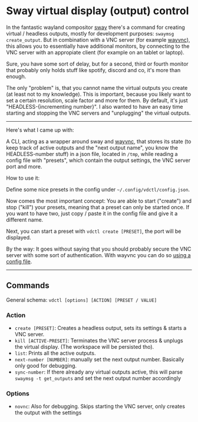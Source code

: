# Sway virtual display (output) control
In the fantastic wayland compositor [sway](https://swaywm.org/) there's a command for creating virtual / headless outputs, mostly for development purposes: `swaymsg create_output`.
But in combination with a VNC server (for example [wayvnc](https://github.com/any1/wayvnc)), this allows you to essentially have additional monitors, by connecting to the VNC server with an appropiate client (for example on an tablet or laptop).

Sure, you have some sort of delay, but for a second, third or fourth monitor that probably only holds stuff like spotify, discord and co, it's more than enough.

The only "problem" is, that you cannot name the virtual outputs you create (at least not to my knowledge). This is important, because you likely want to set a certain resolution, scale factor and more for them.
By default, it's just "HEADLESS-{incrementing number}".
I also wanted to have an easy time starting and stopping the VNC servers and "unplugging" the virtual outputs.

---

Here's what I came up with:

A CLI, acting as a wrapper around sway and [wayvnc](https://github.com/any1/wayvnc), that stores its state (to keep track of active outputs and the "next output name", you know the HEADLESS-number stuff) in a json file, located in `/tmp`, while reading a config file with "presets", which contain the output settings, the VNC server port and more.

How to use it:

Define some nice presets in the config under `~/.config/vdctl/config.json`.

Now comes the most important concept: You are able to start ("create") and stop ("kill") your presets, meaning that a preset can only be started once. If you want to have two, just copy / paste it in the config file and give it a different name.

Next, you can start a preset with `vdctl create [PRESET]`, the port will be displayed.


By the way: It goes without saying that you should probably secure the VNC server with some sort of authentication. With wayvnc you can do so [using a config file](https://github.com/any1/wayvnc#encryption--authentication).

---

## Commands
General schema: `vdctl [options] [ACTION] [PRESET / VALUE]`

### Action
- `create [PRESET]`: Creates a headless output, sets its settings & starts a VNC server.
- `kill [ACTIVE-PRESET]`: Terminates the VNC server process & unplugs the virtual display. (The workspace will be persisted tho).
- `list`: Prints all the active outputs.
- `next-number [NUMBER]`: manually set the next output number. Basically only good for debugging.
- `sync-number`: If there already any virtual outputs active, this will parse `swaymsg -t get_outputs` and set the next output number accordingly

### Options
- `novnc`: Also for debugging. Skips starting the VNC server, only creates the output with the settings

